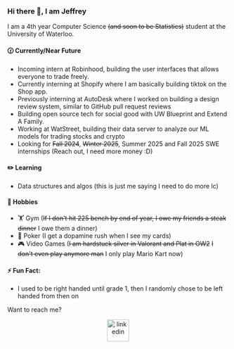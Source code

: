 ### Hi there 👋, I am Jeffrey

I am a 4th year Computer Science ~~(and soon to be Statistics)~~ student at the University of Waterloo.

#### 🕜 Currently/Near Future
- Incoming intern at Robinhood, building the user interfaces that allows everyone to trade freely.
- Currently interning at Shopify where I am basically building tiktok on the Shop app.
- Previously interning at AutoDesk where I worked on building a design review system, similar to GitHub pull request reviews
- Building open source tech for social good with UW Blueprint and Extend A Family.
- Working at WatStreet, building their data server to analyze our ML models for trading stocks and crypto
- Looking for ~~Fall 2024~~, ~~Winter 2025~~, Summer 2025 and Fall 2025 SWE internships (Reach out, I need more money :D)

#### ✏️ Learning
- Data structures and algos (this is just me saying I need to do more lc)

#### 🏀 Hobbies
- 🏋️ Gym (~~If I don't hit 225 bench by end of year, I owe my friends a steak dinner~~ I owe them a dinner)
- 🎰 Poker (I get a dopamine rush when I see my cards)
- 🎮 Video Games (~~I am hardstuck silver in Valorant and Plat in OW2~~ ~~I don't even play anymore man~~ I only play Mario Kart now)

#### ⚡ Fun Fact:
- I used to be right handed until grade 1, then I randomly chose to be left handed from then on

Want to reach me? 
<p align="center">
<a href="https://www.linkedin.com/in/jzhao9/" target="blank"><img align="center" src="https://user-images.githubusercontent.com/74038190/235294012-0a55e343-37ad-4b0f-924f-c8431d9d2483.gif" alt="linkedin" height="50" width="50" /></a>
</p>

<!--
**98ZhaoJeffrey/98ZhaoJeffrey** is a ✨ _special_ ✨ repository because its `README.md` (this file) appears on your GitHub profile.

Here are some ideas to get you started:

- 🔭 I’m currently working on ...
- 🌱 I’m currently learning ...
- 👯 I’m looking to collaborate on ...
- 🤔 I’m looking for help with ...
- 💬 Ask me about ...
- 📫 How to reach me: ...
- 😄 Pronouns: ...
- ⚡ Fun fact: ...
-->
